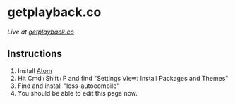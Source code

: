 # getplayback.co

_Live at [getplayback.co](http://getplayback.co)_

## Instructions

1. Install [Atom](https://atom.io)
2. Hit Cmd+Shift+P and find "Settings View: Install Packages and Themes"
3. Find and install "less-autocompile"
4. You should be able to edit this page now.
